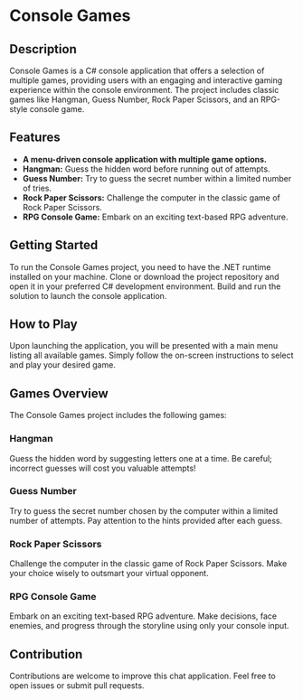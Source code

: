 # Console Games

## Description
Console Games is a C# console application that offers a selection of multiple games, providing users with an engaging and interactive gaming experience within the console environment. The project includes classic games like Hangman, Guess Number, Rock Paper Scissors, and an RPG-style console game.

## Features
- **A menu-driven console application with multiple game options.**
- **Hangman:** Guess the hidden word before running out of attempts.
- **Guess Number:** Try to guess the secret number within a limited number of tries.
- **Rock Paper Scissors:** Challenge the computer in the classic game of Rock Paper Scissors.
- **RPG Console Game:** Embark on an exciting text-based RPG adventure.

## Getting Started
To run the Console Games project, you need to have the .NET runtime installed on your machine. Clone or download the project repository and open it in your preferred C# development environment. Build and run the solution to launch the console application.

## How to Play
Upon launching the application, you will be presented with a main menu listing all available games. Simply follow the on-screen instructions to select and play your desired game.

## Games Overview
The Console Games project includes the following games:

### Hangman
Guess the hidden word by suggesting letters one at a time. Be careful; incorrect guesses will cost you valuable attempts!

### Guess Number
Try to guess the secret number chosen by the computer within a limited number of attempts. Pay attention to the hints provided after each guess.

### Rock Paper Scissors
Challenge the computer in the classic game of Rock Paper Scissors. Make your choice wisely to outsmart your virtual opponent.

### RPG Console Game
Embark on an exciting text-based RPG adventure. Make decisions, face enemies, and progress through the storyline using only your console input.

## Contribution
Contributions are welcome to improve this chat application. Feel free to open issues or submit pull requests.
